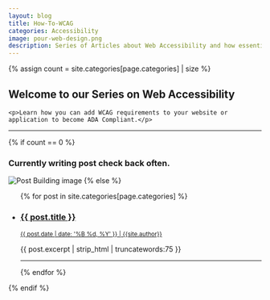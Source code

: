 ```yaml
---
layout: blog
title: How-To-WCAG
categories: Accessibility
image: pour-web-design.png
description: Series of Articles about Web Accessibility and how essential it is for you business.
---
```


{% assign count = site.categories[page.categories] | size %}

<div class="row">
  <div class="col text-center mb-2">
    <h2>Welcome to our Series on Web Accessibility</h2>

    <p>Learn how you can add WCAG requirements to your website or application to become ADA Compliant.</p>

  </div>
</div>

<hr class="my-3" />

{% if count == 0 %}
  <h3 class="text-center">Currently writing post check back often.</h3>
  <img src="{{site.url}}/assets/images/postbuilding.jpg" class="img-responsive img-thumbnail hidden-xs hidden-sm" alt="Post Building image">
{% else %}
  <ul>
    {% for post in site.categories[page.categories] %}
      <li>
        <h3><a href="{{ post.url }}">{{ post.title }}</a></h3>
        <p class="mb-2"><small> <u>{{ post.date | date: '%B %d, %Y' }} | {{site.author}}</u></small></p>
        {{ post.excerpt | strip_html | truncatewords:75 }}
      </li>
      <hr />
    {% endfor %}
  </ul>
{% endif %}
